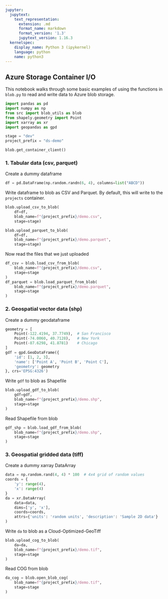 ```yaml
---
jupyter:
  jupytext:
    text_representation:
      extension: .md
      format_name: markdown
      format_version: '1.3'
      jupytext_version: 1.16.3
  kernelspec:
    display_name: Python 3 (ipykernel)
    language: python
    name: python3
---
```


## Azure Storage Container I/O

This notebook walks through some basic examples of using the functions in `blob.py` to read and write data to Azure blob storage.

```python
import pandas as pd
import numpy as np
from src import blob_utils as blob
from shapely.geometry import Point
import xarray as xr
import geopandas as gpd

stage = "dev"
project_prefix = "ds-demo"
```

```python
blob.get_container_client()
```

### 1. Tabular data (csv, parquet)


Create a dummy dataframe

```python
df = pd.DataFrame(np.random.randn(6, 4), columns=list("ABCD"))
```

Write dataframe to blob as CSV and Parquet. By default, this will write to the `projects` container.

```python
blob.upload_csv_to_blob(
    df=df,
    blob_name=f"{project_prefix}/demo.csv",
    stage=stage)

blob.upload_parquet_to_blob(
    df=df,
    blob_name=f"{project_prefix}/demo.parquet",
    stage=stage)
```

Now read the files that we just uploaded

```python
df_csv = blob.load_csv_from_blob(
    blob_name=f"{project_prefix}/demo.csv",
    stage=stage
)
df_parquet = blob.load_parquet_from_blob(
    blob_name=f"{project_prefix}/demo.parquet",
    stage=stage
)
```

### 2. Geospatial vector data (shp)


Create a dummy geodataframe

```python
geometry = [
    Point(-122.4194, 37.7749),  # San Francisco
    Point(-74.0060, 40.7128),   # New York
    Point(-87.6298, 41.8781)    # Chicago
]
gdf = gpd.GeoDataFrame({
    'id': [1, 2, 3],
    'name': ['Point A', 'Point B', 'Point C'],
    'geometry': geometry
}, crs='EPSG:4326')
```

Write `gdf` to blob as Shapefile

```python
blob.upload_gdf_to_blob(
    gdf=gdf,
    blob_name=f"{project_prefix}/demo.shp",
    stage=stage
)
```

Read Shapefile from blob

```python
gdf_shp = blob.load_gdf_from_blob(
    blob_name=f"{project_prefix}/demo.shp",
    stage=stage
)
```

### 3. Geospatial gridded data (tiff)


Create a dummy xarray DataArray

```python
data = np.random.rand(4, 4) * 100  # 4x4 grid of random values
coords = {
    'y': range(4),
    'x': range(4)
}
da = xr.DataArray(
    data=data,
    dims=['y', 'x'],
    coords=coords,
    attrs={'units': 'random units', 'description': 'Sample 2D data'}
)
```

Write `da` to blob as a Cloud-Optimized-GeoTiff

```python
blob.upload_cog_to_blob(
    da=da,
    blob_name=f"{project_prefix}/demo.tif",
    stage=stage
)
```

Read COG from blob

```python
da_cog = blob.open_blob_cog(
    blob_name=f"{project_prefix}/demo.tif",
    stage=stage
)
```
